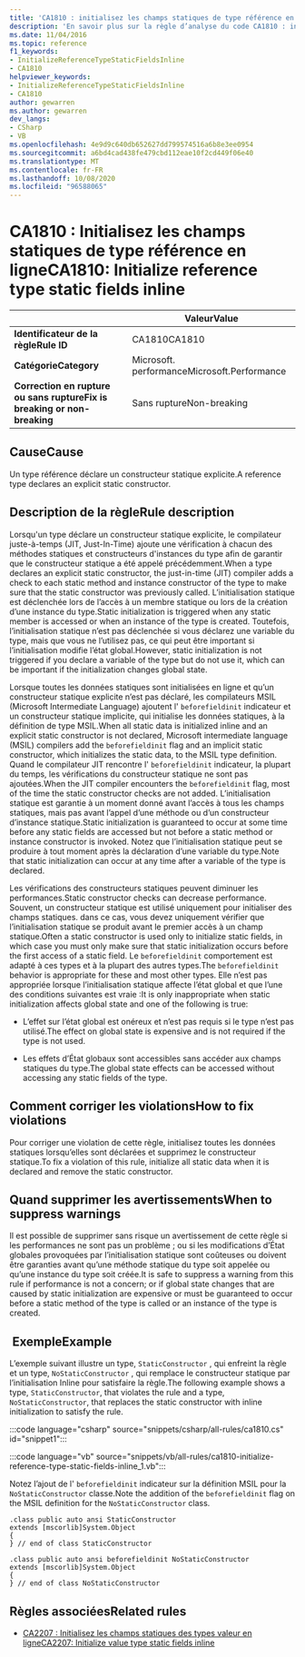 ```yaml
---
title: 'CA1810 : initialisez les champs statiques de type référence en ligne (analyse du code)'
description: 'En savoir plus sur la règle d’analyse du code CA1810 : initialiser les champs statiques de type référence en ligne'
ms.date: 11/04/2016
ms.topic: reference
f1_keywords:
- InitializeReferenceTypeStaticFieldsInline
- CA1810
helpviewer_keywords:
- InitializeReferenceTypeStaticFieldsInline
- CA1810
author: gewarren
ms.author: gewarren
dev_langs:
- CSharp
- VB
ms.openlocfilehash: 4e9d9c640db652627dd799574516a6b8e3ee0954
ms.sourcegitcommit: a6bd4cad438fe479cbd112eae10f2cd449f06e40
ms.translationtype: MT
ms.contentlocale: fr-FR
ms.lasthandoff: 10/08/2020
ms.locfileid: "96588065"
---
```

# <a name="ca1810-initialize-reference-type-static-fields-inline"></a><span data-ttu-id="ffa3c-103">CA1810 : Initialisez les champs statiques de type référence en ligne</span><span class="sxs-lookup"><span data-stu-id="ffa3c-103">CA1810: Initialize reference type static fields inline</span></span>

| | <span data-ttu-id="ffa3c-104">Valeur</span><span class="sxs-lookup"><span data-stu-id="ffa3c-104">Value</span></span> |
|-|-|
| <span data-ttu-id="ffa3c-105">**Identificateur de la règle**</span><span class="sxs-lookup"><span data-stu-id="ffa3c-105">**Rule ID**</span></span> |<span data-ttu-id="ffa3c-106">CA1810</span><span class="sxs-lookup"><span data-stu-id="ffa3c-106">CA1810</span></span>|
| <span data-ttu-id="ffa3c-107">**Catégorie**</span><span class="sxs-lookup"><span data-stu-id="ffa3c-107">**Category**</span></span> |<span data-ttu-id="ffa3c-108">Microsoft. performance</span><span class="sxs-lookup"><span data-stu-id="ffa3c-108">Microsoft.Performance</span></span>|
| <span data-ttu-id="ffa3c-109">**Correction en rupture ou sans rupture**</span><span class="sxs-lookup"><span data-stu-id="ffa3c-109">**Fix is breaking or non-breaking**</span></span> |<span data-ttu-id="ffa3c-110">Sans rupture</span><span class="sxs-lookup"><span data-stu-id="ffa3c-110">Non-breaking</span></span>|

## <a name="cause"></a><span data-ttu-id="ffa3c-111">Cause</span><span class="sxs-lookup"><span data-stu-id="ffa3c-111">Cause</span></span>

<span data-ttu-id="ffa3c-112">Un type référence déclare un constructeur statique explicite.</span><span class="sxs-lookup"><span data-stu-id="ffa3c-112">A reference type declares an explicit static constructor.</span></span>

## <a name="rule-description"></a><span data-ttu-id="ffa3c-113">Description de la règle</span><span class="sxs-lookup"><span data-stu-id="ffa3c-113">Rule description</span></span>

<span data-ttu-id="ffa3c-114">Lorsqu'un type déclare un constructeur statique explicite, le compilateur juste-à-temps (JIT, Just-In-Time) ajoute une vérification à chacun des méthodes statiques et constructeurs d'instances du type afin de garantir que le constructeur statique a été appelé précédemment.</span><span class="sxs-lookup"><span data-stu-id="ffa3c-114">When a type declares an explicit static constructor, the just-in-time (JIT) compiler adds a check to each static method and instance constructor of the type to make sure that the static constructor was previously called.</span></span> <span data-ttu-id="ffa3c-115">L’initialisation statique est déclenchée lors de l’accès à un membre statique ou lors de la création d’une instance du type.</span><span class="sxs-lookup"><span data-stu-id="ffa3c-115">Static initialization is triggered when any static member is accessed or when an instance of the type is created.</span></span> <span data-ttu-id="ffa3c-116">Toutefois, l’initialisation statique n’est pas déclenchée si vous déclarez une variable du type, mais que vous ne l’utilisez pas, ce qui peut être important si l’initialisation modifie l’état global.</span><span class="sxs-lookup"><span data-stu-id="ffa3c-116">However, static initialization is not triggered if you declare a variable of the type but do not use it, which can be important if the initialization changes global state.</span></span>

<span data-ttu-id="ffa3c-117">Lorsque toutes les données statiques sont initialisées en ligne et qu’un constructeur statique explicite n’est pas déclaré, les compilateurs MSIL (Microsoft Intermediate Language) ajoutent l' `beforefieldinit` indicateur et un constructeur statique implicite, qui initialise les données statiques, à la définition de type MSIL.</span><span class="sxs-lookup"><span data-stu-id="ffa3c-117">When all static data is initialized inline and an explicit static constructor is not declared, Microsoft intermediate language (MSIL) compilers add the `beforefieldinit` flag and an implicit static constructor, which initializes the static data, to the MSIL type definition.</span></span> <span data-ttu-id="ffa3c-118">Quand le compilateur JIT rencontre l' `beforefieldinit` indicateur, la plupart du temps, les vérifications du constructeur statique ne sont pas ajoutées.</span><span class="sxs-lookup"><span data-stu-id="ffa3c-118">When the JIT compiler encounters the `beforefieldinit` flag, most of the time the static constructor checks are not added.</span></span> <span data-ttu-id="ffa3c-119">L’initialisation statique est garantie à un moment donné avant l’accès à tous les champs statiques, mais pas avant l’appel d’une méthode ou d’un constructeur d’instance statique.</span><span class="sxs-lookup"><span data-stu-id="ffa3c-119">Static initialization is guaranteed to occur at some time before any static fields are accessed but not before a static method or instance constructor is invoked.</span></span> <span data-ttu-id="ffa3c-120">Notez que l’initialisation statique peut se produire à tout moment après la déclaration d’une variable du type.</span><span class="sxs-lookup"><span data-stu-id="ffa3c-120">Note that static initialization can occur at any time after a variable of the type is declared.</span></span>

<span data-ttu-id="ffa3c-121">Les vérifications des constructeurs statiques peuvent diminuer les performances.</span><span class="sxs-lookup"><span data-stu-id="ffa3c-121">Static constructor checks can decrease performance.</span></span> <span data-ttu-id="ffa3c-122">Souvent, un constructeur statique est utilisé uniquement pour initialiser des champs statiques. dans ce cas, vous devez uniquement vérifier que l’initialisation statique se produit avant le premier accès à un champ statique.</span><span class="sxs-lookup"><span data-stu-id="ffa3c-122">Often a static constructor is used only to initialize static fields, in which case you must only make sure that static initialization occurs before the first access of a static field.</span></span> <span data-ttu-id="ffa3c-123">Le `beforefieldinit` comportement est adapté à ces types et à la plupart des autres types.</span><span class="sxs-lookup"><span data-stu-id="ffa3c-123">The `beforefieldinit` behavior is appropriate for these and most other types.</span></span> <span data-ttu-id="ffa3c-124">Elle n’est pas appropriée lorsque l’initialisation statique affecte l’état global et que l’une des conditions suivantes est vraie :</span><span class="sxs-lookup"><span data-stu-id="ffa3c-124">It is only inappropriate when static initialization affects global state and one of the following is true:</span></span>

- <span data-ttu-id="ffa3c-125">L’effet sur l’état global est onéreux et n’est pas requis si le type n’est pas utilisé.</span><span class="sxs-lookup"><span data-stu-id="ffa3c-125">The effect on global state is expensive and is not required if the type is not used.</span></span>

- <span data-ttu-id="ffa3c-126">Les effets d’État globaux sont accessibles sans accéder aux champs statiques du type.</span><span class="sxs-lookup"><span data-stu-id="ffa3c-126">The global state effects can be accessed without accessing any static fields of the type.</span></span>

## <a name="how-to-fix-violations"></a><span data-ttu-id="ffa3c-127">Comment corriger les violations</span><span class="sxs-lookup"><span data-stu-id="ffa3c-127">How to fix violations</span></span>

<span data-ttu-id="ffa3c-128">Pour corriger une violation de cette règle, initialisez toutes les données statiques lorsqu’elles sont déclarées et supprimez le constructeur statique.</span><span class="sxs-lookup"><span data-stu-id="ffa3c-128">To fix a violation of this rule, initialize all static data when it is declared and remove the static constructor.</span></span>

## <a name="when-to-suppress-warnings"></a><span data-ttu-id="ffa3c-129">Quand supprimer les avertissements</span><span class="sxs-lookup"><span data-stu-id="ffa3c-129">When to suppress warnings</span></span>

<span data-ttu-id="ffa3c-130">Il est possible de supprimer sans risque un avertissement de cette règle si les performances ne sont pas un problème ; ou si les modifications d’État globales provoquées par l’initialisation statique sont coûteuses ou doivent être garanties avant qu’une méthode statique du type soit appelée ou qu’une instance du type soit créée.</span><span class="sxs-lookup"><span data-stu-id="ffa3c-130">It is safe to suppress a warning from this rule if performance is not a concern; or if global state changes that are caused by static initialization are expensive or must be guaranteed to occur before a static method of the type is called or an instance of the type is created.</span></span>

## <a name="example"></a><span data-ttu-id="ffa3c-131"> Exemple</span><span class="sxs-lookup"><span data-stu-id="ffa3c-131">Example</span></span>

<span data-ttu-id="ffa3c-132">L’exemple suivant illustre un type, `StaticConstructor` , qui enfreint la règle et un type, `NoStaticConstructor` , qui remplace le constructeur statique par l’initialisation Inline pour satisfaire la règle.</span><span class="sxs-lookup"><span data-stu-id="ffa3c-132">The following example shows a type, `StaticConstructor`, that violates the rule and a type, `NoStaticConstructor`, that replaces the static constructor with inline initialization to satisfy the rule.</span></span>

:::code language="csharp" source="snippets/csharp/all-rules/ca1810.cs" id="snippet1":::

:::code language="vb" source="snippets/vb/all-rules/ca1810-initialize-reference-type-static-fields-inline_1.vb":::

<span data-ttu-id="ffa3c-133">Notez l’ajout de l' `beforefieldinit` indicateur sur la définition MSIL pour la `NoStaticConstructor` classe.</span><span class="sxs-lookup"><span data-stu-id="ffa3c-133">Note the addition of the `beforefieldinit` flag on the MSIL definition for the `NoStaticConstructor` class.</span></span>

```il
.class public auto ansi StaticConstructor
extends [mscorlib]System.Object
{
} // end of class StaticConstructor

.class public auto ansi beforefieldinit NoStaticConstructor
extends [mscorlib]System.Object
{
} // end of class NoStaticConstructor
```

## <a name="related-rules"></a><span data-ttu-id="ffa3c-134">Règles associées</span><span class="sxs-lookup"><span data-stu-id="ffa3c-134">Related rules</span></span>

- [<span data-ttu-id="ffa3c-135">CA2207 : Initialisez les champs statiques des types valeur en ligne</span><span class="sxs-lookup"><span data-stu-id="ffa3c-135">CA2207: Initialize value type static fields inline</span></span>](ca2207.md)
